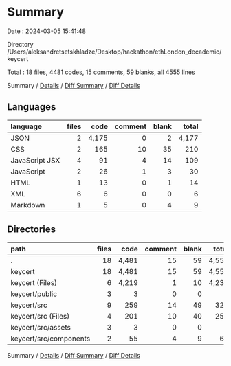 # Summary

Date : 2024-03-05 15:41:48

Directory /Users/aleksandretsetskhladze/Desktop/hackathon/ethLondon_decademic/keycert

Total : 18 files,  4481 codes, 15 comments, 59 blanks, all 4555 lines

Summary / [Details](details.md) / [Diff Summary](diff.md) / [Diff Details](diff-details.md)

## Languages
| language | files | code | comment | blank | total |
| :--- | ---: | ---: | ---: | ---: | ---: |
| JSON | 2 | 4,175 | 0 | 2 | 4,177 |
| CSS | 2 | 165 | 10 | 35 | 210 |
| JavaScript JSX | 4 | 91 | 4 | 14 | 109 |
| JavaScript | 2 | 26 | 1 | 3 | 30 |
| HTML | 1 | 13 | 0 | 1 | 14 |
| XML | 6 | 6 | 0 | 0 | 6 |
| Markdown | 1 | 5 | 0 | 4 | 9 |

## Directories
| path | files | code | comment | blank | total |
| :--- | ---: | ---: | ---: | ---: | ---: |
| . | 18 | 4,481 | 15 | 59 | 4,555 |
| keycert | 18 | 4,481 | 15 | 59 | 4,555 |
| keycert (Files) | 6 | 4,219 | 1 | 10 | 4,230 |
| keycert/public | 3 | 3 | 0 | 0 | 3 |
| keycert/src | 9 | 259 | 14 | 49 | 322 |
| keycert/src (Files) | 4 | 201 | 10 | 40 | 251 |
| keycert/src/assets | 3 | 3 | 0 | 0 | 3 |
| keycert/src/components | 2 | 55 | 4 | 9 | 68 |

Summary / [Details](details.md) / [Diff Summary](diff.md) / [Diff Details](diff-details.md)